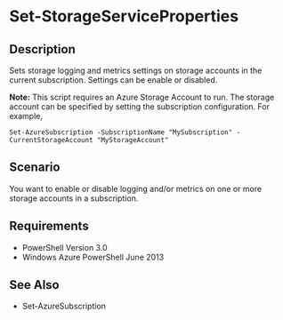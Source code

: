 # Set-StorageServiceProperties #
## Description ##
Sets storage logging and metrics settings on storage accounts in the current subscription.  Settings can be enable or disabled.

**Note:** This script requires an Azure Storage Account to run.  The storage account can be specified by setting the subscription configuration.  For example,

    Set-AzureSubscription -SubscriptionName "MySubscription" -CurrentStorageAccount "MyStorageAccount"
    
## Scenario ##
You want to enable or disable logging and/or metrics on one or more storage accounts in a subscription.

## Requirements ##
- PowerShell Version 3.0
- Windows Azure PowerShell June 2013

## See Also ##
- Set-AzureSubscription